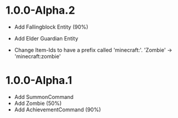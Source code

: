 # 1.0.0-Alpha.2

- Add Fallingblock Entity (90%)
- Add Elder Guardian Entity

- Change Item-Ids to have a prefix called 'minecraft:'. 'Zombie' -> 'minecraft:zombie'


# 1.0.0-Alpha.1

- Add SummonCommand
- Add Zombie (50%)
- Add AchievementCommand (90%)
